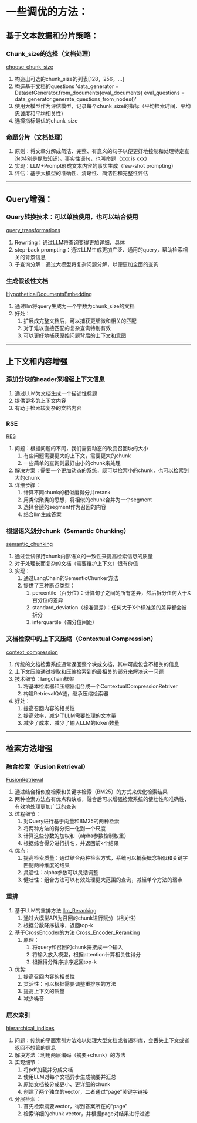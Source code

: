 # 一些调优的方法：
## 基于文本数据和分片策略：
### Chunk_size的选择（文档处理）
[choose_chunk_size](https://github.com/HeavyCrown/RAG_Tips/blob/main/Chunk/choose_chunk_size.py)
1. 构造出可选的chunk_size的列表[128，256，...]
2. 构造基于文档的questions
		'data_generator = DatasetGenerator.from_documents(eval_documents)
        eval_questions = data_generator.generate_questions_from_nodes()'
3. 使用大模型作为评估模型，记录每个chunk_size的指标（平均检索时间，平均忠诚度和平均相关性）
4. 选择指标最优的chunk_size

### 命题分片（文档处理）
1. 原则：将文章分解成简洁、完整、有意义的句子以便更好地控制和处理特定查询(特别是提取知识)。事实性语句，也叫命题（xxx is xxx）
2. 实现：LLM+Prompt形成文本内容的事实生成（few-shot prompting）
3. 评估：基于大模型的准确性、清晰性、简洁性和完整性评估
-----------------------------------------------------------
## Query增强：
### Query转换技术：可以单独使用，也可以结合使用
[query_transformations](https://github.com/HeavyCrown/RAG_Tips/blob/main/QueryEnhancement/query_transformations.py)
1. Rewriting：通过LLM将查询变得更加详细、具体
2. step-back prompting：通过LLM生成更加广泛、通用的query，帮助检索相关的背景信息
3. 子查询分解：通过大模型将复杂问题分解，以便更加全面的查询

### 生成假设性文档
[HypotheticalDocumentsEmbedding](https://github.com/HeavyCrown/RAG_Tips/blob/main/QueryEnhancement/HypotheticalDocumentEmbedding.py)
1. 通过llm将query生成为一个字数为chunk_size的文档
2. 好处：
	1. 扩展成完整文档后，可以捕获更细微和相关的匹配
	2. 对于难以直接匹配的复杂查询特别有效
	3. 可以更好地捕获原始问题背后的上下文和意图
------------------------------------------------------------
## 上下文和内容增强
### 添加分块的header来增强上下文信息
1. 通过LLM为文档生成一个描述性标题
2. 提供更多的上下文内容
3. 有助于检索较复杂的文档内容

### RSE
[RES](https://github.com/HeavyCrown/RAG_Tips/blob/main/ContextContentEnrichment/RSE.py)
1. 问题：根据问题的不同，我们需要动态的改变召回块的大小
	1. 有些问题需要更大的上下文，需要更大的chunk
	2. 一些简单的查询则最好由小的chunk来处理
2. 解决方案：需要一个更加动态的系统，既可以检索小的chunk，也可以检索到大的chunk
3. 详细步骤：
	1. 计算不同chunk的相似度得分并rerank
	2. 用类似聚类的思想，将相似的chunk合并为一个segment
	3. 选择合适的segment作为召回的内容
	4. 结合llm生成答案

### 根据语义划分chunk（Semantic Chunking）
[semantic_chunking](https://github.com/HeavyCrown/RAG_Tips/blob/main/ContextContentEnrichment/semantic_chunking.py)
1. 通过尝试保持chunk内部语义的一致性来提高检索信息的质量
2. 对于处理长而复杂的文档（需要维护上下文）很有价值
3. 实现：
	1. 通过LangChain的SementicChunker方法
	2. 提供了三种断点类型：
		1. percentile（百分位）：计算句子之间的所有差异，然后拆分任何大于X百分位的差异
		2. standard_deviation（标准偏差）：任何大于X个标准差的差异都会被拆分
		3. interquartile（四分位间距）

### 文档检索中的上下文压缩（Contextual Compression）
[context_compression](https://github.com/HeavyCrown/RAG_Tips/blob/main/ContextContentEnrichment/context_compression.py)
1. 传统的文档检索系统通常返回整个块或文档，其中可能包含不相关的信息
2. 上下文压缩通过提取和压缩检索到的最相关的部分来解决这一问题
3. 技术细节：langchain框架
	1. 将基本检索器和压缩器组合成一个ContextualCompressionRetriver
	2. 构建RetrievalQA链，继承压缩检索器
4. 好处：
	1. 提高召回内容的相关性
	2. 提高效率，减少了LLM需要处理的文本量
	3. 减少了成本，减少了输入LLM的token数量
------------------------------------------------------------
## 检索方法增强
### 融合检索（Fusion Retrieval）
[FusionRetrieval](https://github.com/HeavyCrown/RAG_Tips/blob/main/AdvancedRetrievalMethods/FushionRetrieval.py)
1. 通过结合相似度检索和关键字检索（BM25）的方式来优化检索结果
2. 两种检索方法各有优点和缺点，融合后可以增强检索系统的健壮性和准确性，有效地处理更加广泛的查询
3. 过程细节：
	1. 对Query进行基于向量和BM25的两种检索
	2. 将两种方法的得分归一化到一个尺度
	3. 计算这些分数的加权和（alpha参数控制权重）
	4. 根据综合得分进行排名，并返回前k个结果
4. 优点：
	1. 提高检索质量：通过结合两种检索方式，系统可以捕获概念相似和关键字匹配两种维度的结果
	2. 灵活性：alpha参数可以灵活调整
	3. 健壮性：组合方法可以有效处理更大范围的查询，减轻单个方法的弱点

### 重排
1. 基于LLM的重排方法 [llm_Reranking](https://github.com/HeavyCrown/RAG_Tips/blob/main/AdvancedRetrievalMethods/llm_Reranking.py)
	1. 通过大模型API为召回的chunk进行赋分（相关性）
	2. 根据分数降序排序，返回top-k
2. 基于CrossEncoder的方法 [Cross_Encoder_Reranking](https://github.com/HeavyCrown/RAG_Tips/blob/main/AdvancedRetrievalMethods/Cross_Encoder_Reranking.py)
	1. 原理：
		1. 将query和召回的chunk拼接成一个输入
		2. 将输入放入模型，根据attention计算相关性得分
		3. 根据得分降序排序返回top-k
3. 优势:
	1. 提高召回内容的相关性
	2. 灵活性：可以根据需要调整重排序的方法
	3. 提高上下文的质量
	4. 减少噪音

### 层次索引
[hierarchical_indices](https://github.com/HeavyCrown/RAG_Tips/blob/main/AdvancedRetrievalMethods/hierarchical_indices.py)
1. 问题：传统的平面索引方法难以处理大型文档或者语料库，会丢失上下文或者返回不想管的信息
2. 解决方法：利用两层编码（摘要+chunk）的方法
3. 实现细节：
	1. 将pdf加载并分成文档
	2. 使用LLM对每个文档异步生成摘要并汇总
	3. 原始文档被分成更小、更详细的chunk
	4. 创建了两个独立的vector，二者通过“page”关键字链接
4. 分层检索：
	1. 首先检索摘要vector，得到答案所在的“page”
	2. 检索详细的chunk vector，并根据page对结果进行过滤
